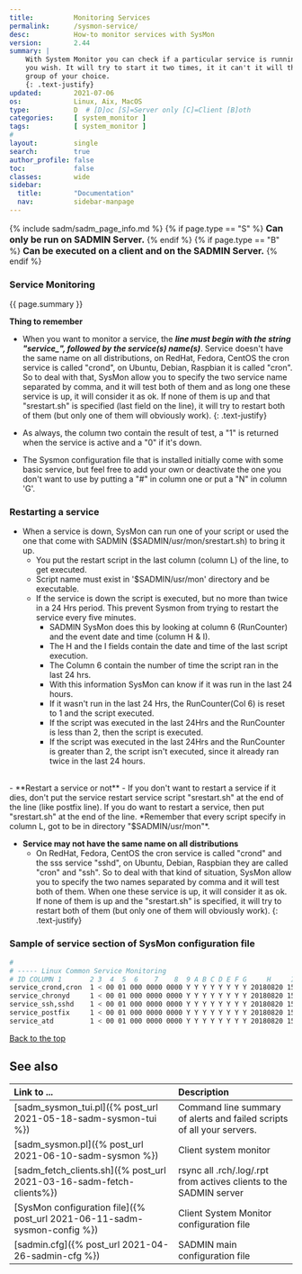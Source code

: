 ```yaml
---
title:          Monitoring Services
permalink:      /sysmon-service/
desc:           How-to monitor services with SysMon
version:        2.44
summary: |         
    With System Monitor you can check if a particular service is running, it can also restart it if
    you wish. It will try to start it two times, it it can't it will then send an alert to the
    group of your choice.
    {: .text-justify}
updated:        2021-07-06
os:             Linux, Aix, MacOS
type:           D  # [D]oc [S]=Server only [C]=Client [B]oth
categories:     [ system_monitor ] 
tags:           [ system_monitor ] 
#
layout:         single
search:         true
author_profile: false
toc:            false
classes:        wide
sidebar:
  title:        "Documentation"
  nav:          sidebar-manpage
---
```

<a id="top_of_page"></a>

{% include sadm/sadm_page_info.md %}
{% if page.type == "S" %}
<font size="3"><strong>Can only be run on SADMIN Server.</strong></font>
{% endif %}
{% if page.type == "B" %}
<font size="3"><strong>Can be executed on a client and on the SADMIN Server.</strong></font>
{% endif %}


<a id="service"></a>
### Service Monitoring

{{ page.summary }} 

**Thing to remember**
- When you want to monitor a service, the ***line must begin with the string "service_", 
followed by the service(s) name(s)***. Service doesn't have the same name on all distributions, on RedHat, 
Fedora, CentOS the cron service is called "crond", on Ubuntu, Debian, Raspbian it is called "cron". 
So to deal with that, SysMon allow you to specify the two service name separated by comma,
and it will test both of them and as long one these service is up, it will consider it as ok. If
none of them is up and that "srestart.sh" is specified (last field on the line), it will try to 
restart both of them (but only one of them will obviously work).
{: .text-justify}

- As always, the column two contain the result of test, a "1" is returned when the service is active and a "0" if it's down.
- The Sysmon configuration file that is installed initially come with some basic service, but feel
free to add your own or deactivate the one you don't want to use by putting a "#" in column one or
put a "N" in column 'G'.

### Restarting a service
- When a service is down, SysMon can run one of your script or used the one that come with SADMIN ($SADMIN/usr/mon/srestart.sh) to bring it up.
  - You put the restart script in the last column (column L) of the line, to get executed.
  - Script name must exist in '$SADMIN/usr/mon' directory and be executable. 
  - If the service is down the script is executed, but no more than twice in a 24 Hrs period. This prevent Sysmon from trying to restart the service every five minutes.
    - SADMIN SysMon does this by looking at column 6 (RunCounter) and the event date and time (column H & I).
    - The H and the I fields contain the date and time of the last script execution.
    - The Column 6 contain the number of time the script ran in the last 24 hrs.
    - With this information SysMon can know if it was run in the last 24 hours. 
    - If it wasn't run in the last 24 Hrs, the RunCounter(Col 6) is reset to 1 and the script executed. 
    - If the script was executed in the last 24Hrs and the RunCounter is less than 2, then the script is executed. 
    - If the script was executed in the last 24Hrs and the RunCounter is greater than 2, the script isn't executed, since it already ran twice in the last 24 hours.


<br>
- **Restart a service or not**
  - If you don't want to restart a service if it dies, don't put the service restart service script
 "srestart.sh" at the end of the line (like postfix line). If you do want to restart a service, then
 put "srestart.sh" at the end of the line. *Remember that every script specify in column L, got to 
 be in directory "$SADMIN/usr/mon"*.

- **Service may not have the same name on all distributions**
  - On RedHat, Fedora, CentOS the cron service is called "crond" and the sss service "sshd", on 
Ubuntu, Debian, Raspbian they are called "cron" and "ssh". So to deal with that kind of situation, 
SysMon allow you to specify the two names separated by comma and it will test both of them. 
When one these service is up, it will consider it as ok. If none of them is up and the "srestart.sh" 
is specified, it will try to restart both of them (but only one of them will obviously work).
{: .text-justify}


### Sample of service section of SysMon configuration file
```bash
#
# ----- Linux Common Service Monitoring
# ID COLUMN 1       2 3  4  5  6    7    8  9 A B C D E F G     H     I      J       K       L
service_crond,cron  1 < 00 01 000 0000 0000 Y Y Y Y Y Y Y Y 20180820 1520 default default srestart.sh
service_chronyd     1 < 00 01 000 0000 0000 Y Y Y Y Y Y Y Y 20180820 1520 default default srestart.sh
service_ssh,sshd    1 < 00 01 000 0000 0000 Y Y Y Y Y Y Y Y 20180820 1520 default default srestart.sh
service_postfix     1 < 00 01 000 0000 0000 Y Y Y Y Y Y Y Y 20180820 1520 default default - 
service_atd         1 < 00 01 000 0000 0000 Y Y Y Y Y Y Y Y 20180820 1520 default default srestart.sh
```

[Back to the top](#top_of_page)







<a id="seealso"></a>
## See also

| Link to ...| Description |  
| :--- | :--- |  
| [sadm_sysmon_tui.pl]({% post_url 2021-05-18-sadm-sysmon-tui %})                   |  Command line summary of alerts and failed scripts of all your servers.  
| [sadm_sysmon.pl]({% post_url 2021-06-10-sadm-sysmon %})                           | Client system monitor   
| [sadm_fetch_clients.sh]({% post_url 2021-03-16-sadm-fetch-clients%})               | rsync all .rch/.log/.rpt from actives clients to the SADMIN server  
| [SysMon configuration file]({% post_url 2021-06-11-sadm-sysmon-config %})         | Client System Monitor configuration file   
| [sadmin.cfg]({% post_url 2021-04-26-sadmin-cfg %})                                | SADMIN main configuration file   

